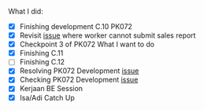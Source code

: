 What I did:
- [x] Finishing development C.10 PK072  
- [x] Revisit [issue](https://staffinc-co.slack.com/archives/C015UUA1K8F/p1713335269791459?thread_ts=1712114787.189629&cid=C015UUA1K8F) where worker cannot submit sales report
- [x] Checkpoint 3 of PK072
What I want to do
- [x] Finishing C.11
- [ ] Finishing C.12
- [x] Resolving PK072 Development [issue](https://staffinc-co.slack.com/archives/C06M7N8HJV6/p1714640386230899?thread_ts=1714635094.240839&cid=C06M7N8HJV6)
- [x] Checking PK072 Development [issue](https://staffinc-co.slack.com/archives/C06M7N8HJV6/p1714647048666409) 
- [x] Kerjaan BE Session
- [x] Isa/Adi Catch Up